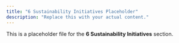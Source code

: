 ```yaml
---
title: "6 Sustainability Initiatives Placeholder"
description: "Replace this with your actual content."
---
```


This is a placeholder file for the **6 Sustainability Initiatives** section.
